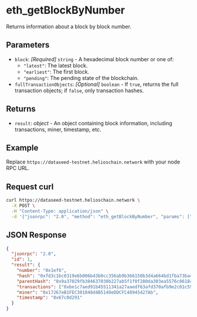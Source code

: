 # eth_getBlockByNumber

Returns information about a block by block number.

## Parameters

- `block`: *[Required]* `string` - A hexadecimal block number or one of:
  - `"latest"`: The latest block.
  - `"earliest"`: The first block.
  - `"pending"`: The pending state of the blockchain.
- `fullTransactionObjects`: *[Optional]* `boolean` - If `true`, returns the full transaction objects; if `false`, only transaction hashes.

## Returns

- `result`: *object* - An object containing block information, including transactions, miner, timestamp, etc.

## Example

Replace `https://dataseed-testnet.helioschain.network` with your node RPC URL.

## Request curl
```sh
curl https://dataseed-testnet.helioschain.network \
  -X POST \
  -H "Content-Type: application/json" \
  -d '{"jsonrpc": "2.0", "method": "eth_getBlockByNumber", "params": ["latest", true], "id": 1}'
```

## JSON Response
```json
{
  "jsonrpc": "2.0",
  "id": 1,
  "result": {
    "number": "0x1ef6",
    "hash": "0xfd3c1bc0319e6b006b43b0cc356ab9b366150b3d4a664bd1fba73ba45ad3b732",
    "parentHash": "0x9a37029fb304637030b227ab5f1f0f280da303ea5576c06184b842ca5efe3fbb",
    "transactions": ["0xbe1c7aed91b45511341a27aaedf63afd370afb9e2c01c593fb02804d0325debf"],
    "miner": "0x17267eB1FEC301848d4B5140eDDCFC48945427Ab",
    "timestamp": "0x67c0d291"
  }
}
```
